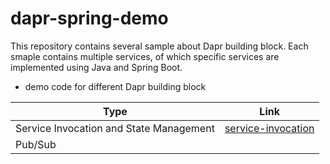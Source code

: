 # dapr-spring-demo
This repository contains several sample about Dapr building block. Each smaple contains multiple services, of which specific services are implemented using 
Java and Spring Boot.

- demo code for different Dapr building block

| Type                   | Link |
|-----------------------------|---------|
| Service Invocation and State Management        | [service-invocation](./service-invocation)  |
| Pub/Sub           | |
